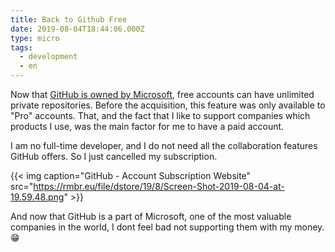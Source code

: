 ```yaml
---
title: Back to Github Free
date: 2019-08-04T18:44:06.000Z
type: micro
tags:
  - development
  - en
---
```


Now that [GitHub is owned by Microsoft](https://blogs.microsoft.com/blog/2018/06/04/microsoft-github-empowering-developers/), free accounts can have unlimited private repositories. Before the acquisition, this feature was only available to "Pro" accounts. That, and the fact that I like to support companies which products I use, was the main factor for me to have a paid account.

I am no full-time developer, and I do not need all the collaboration features GitHub offers. So I just cancelled my subscription. 

{{< img caption="GitHub - Account Subscription Website" src="https://rmbr.eu/file/dstore/19/8/Screen-Shot-2019-08-04-at-19.59.48.png" >}}

And now that GitHub is a part of Microsoft, one of the most valuable companies in the world, I dont feel bad not supporting them with my money. 😁
